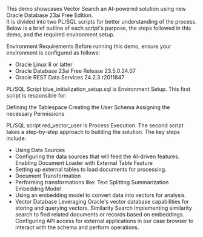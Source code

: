 This demo showcases Vector Search an AI-powered solution using new Oracle Database 23ai Free Edition.   
It is divided into two PL/SQL scripts for better understanding of the process. Below is a brief outline of each script's purpose, the steps followed in this demo, and the required environment setup.

Environment Requirements
Before running this demo, ensure your environment is configured as follows:

- Oracle Linux 8 or latter
- Oracle Database 23ai Free Release 23.5.0.24.07
- Oracle REST Data Services 24.2.3.r2011847

PL/SQL Script blue_initialization_setup.sql is Environment Setup.
This first script is responsible for:

Defining the Tablespace
Creating the User Schema
Assigning the necessary Permissions

PL/SQL script red_vector_user is Process Execution.
The second script takes a step-by-step approach to building the solution. The key steps include:

- Using Data Sources
- Configuring the data sources that will feed the AI-driven features. Enabling Document Loader with External Table Feature
- Setting up external tables to load documents for processing.
- Document Transformation
- Performing transformations like:
    Text Splitting
    Summarization
    Embedding Model
- Using an embedding model to convert data into vectors for analysis.
- Vector Database
    Leveraging Oracle's vector database capabilities for storing and querying vectors.
    Similarity Search
    Implementing similarity search to find related documents or records based on embeddings.
    Configuring API access for external applications in our case browser to interact with the schema and perform operations.
